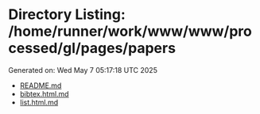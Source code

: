 # Directory Listing: /home/runner/work/www/www/processed/gl/pages/papers
Generated on: Wed May  7 05:17:18 UTC 2025

- [README.md](README.md)
- [bibtex.html.md](bibtex.html.md)
- [list.html.md](list.html.md)
